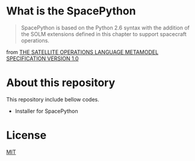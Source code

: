 # What is the SpacePython

> SpacePython is based on the Python 2.6 syntax with the addition of the SOLM extensions defined in this chapter to support spacecraft operations.

from [THE SATELLITE OPERATIONS LANGUAGE METAMODEL SPECIFICATION VERSION 1.0](https://www.omg.org/spec/SOLM/About-SOLM/)

# About this repository

This repository include bellow codes.

- Installer for SpacePython

# License

[MIT](LICENSE)
